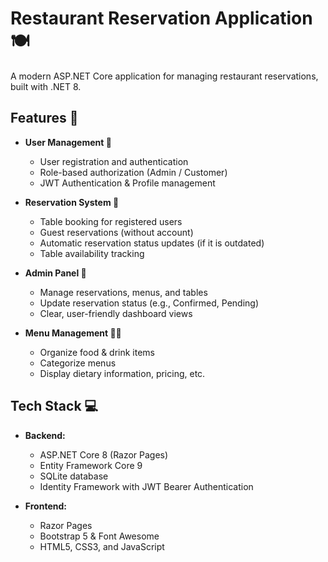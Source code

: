 # Restaurant Reservation Application 🍽️

A modern ASP.NET Core application for managing restaurant reservations, built with .NET 8.

## Features 🚀

- **User Management 👤**
  - User registration and authentication
  - Role-based authorization (Admin / Customer)
  - JWT Authentication & Profile management

- **Reservation System 📅**
  - Table booking for registered users
  - Guest reservations (without account)
  - Automatic reservation status updates (if it is outdated)
  - Table availability tracking

- **Admin Panel 🔧**
  - Manage reservations, menus, and tables
  - Update reservation status (e.g., Confirmed, Pending)
  - Clear, user-friendly dashboard views

- **Menu Management 🍕🍹**
  - Organize food & drink items
  - Categorize menus
  - Display dietary information, pricing, etc.

## Tech Stack 💻

- **Backend:**
  - ASP.NET Core 8 (Razor Pages)
  - Entity Framework Core 9
  - SQLite database
  - Identity Framework with JWT Bearer Authentication

- **Frontend:**
  - Razor Pages
  - Bootstrap 5 & Font Awesome
  - HTML5, CSS3, and JavaScript
